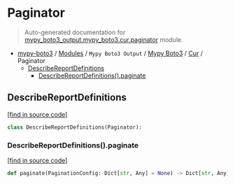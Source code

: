 # Paginator

> Auto-generated documentation for [mypy_boto3_output.mypy_boto3.cur.paginator](https://github.com/vemel/mypy_boto3/blob/master/mypy_boto3_output/mypy_boto3/cur/paginator.py) module.

- [mypy-boto3](../../../README.md#mypy_boto3) / [Modules](../../../MODULES.md#mypy-boto3-modules) / `Mypy Boto3 Output` / [Mypy Boto3](../index.md#mypy-boto3) / [Cur](index.md#cur) / Paginator
    - [DescribeReportDefinitions](#describereportdefinitions)
        - [DescribeReportDefinitions().paginate](#describereportdefinitionspaginate)

## DescribeReportDefinitions

[[find in source code]](https://github.com/vemel/mypy_boto3/blob/master/mypy_boto3_output/mypy_boto3/cur/paginator.py#L9)

```python
class DescribeReportDefinitions(Paginator):
```

### DescribeReportDefinitions().paginate

[[find in source code]](https://github.com/vemel/mypy_boto3/blob/master/mypy_boto3_output/mypy_boto3/cur/paginator.py#L12)

```python
def paginate(PaginationConfig: Dict[str, Any] = None) -> Dict[str, Any]:
```
